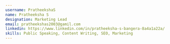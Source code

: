 ```yaml
---
username: PratheekshaS
name: Pratheeksha S
designation: Marketing Lead
email: pratheekshas2003@gamil.com
linkedin: https://www.linkedin.com/in/pratheeksha-s-bangera-8a4a1a22a/
skills: Public Speaking, Content Writing, SEO, Marketing
---
```

